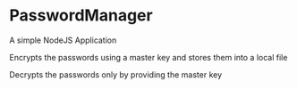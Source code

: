 # PasswordManager
A simple NodeJS Application

Encrypts the passwords using a master key and stores them into a  local file

Decrypts the passwords only by providing the master key


